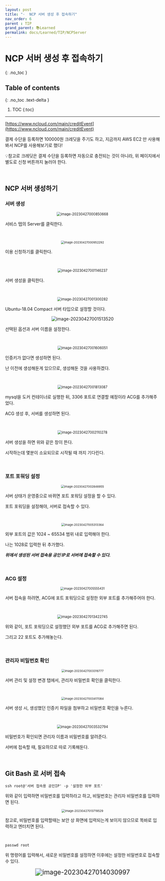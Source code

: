 ```yaml
---
layout: post
title: "·  NCP 서버 생성 후 접속하기"
nav_order: 6
parent : TIP
grand_parent: 📚Learned
permalink: docs/Learned/TIP/NCPServer
---
```


# NCP 서버 생성 후 접속하기
{: .no_toc }

## Table of contents
{: .no_toc .text-delta }

1. TOC
{:toc}

---


[https://www.ncloud.com/main/creditEvent](https://www.ncloud.com/main/creditEvent)

결제 수단을 등록하면 100000원 크레딧을 주기도 하고, 지금까지 AWS EC2 만 사용해봐서 NCP를 사용해보기로 했다!

💡참고로 크레딧은 결제 수단을 등록하면 자동으로 충전되는 것이 아니라, 위 페이지에서 별도로 신청 버튼까지 눌러야 한다.

<br>

## NCP 서버 생성하기

### 서버 생성


<p align="center">
<img src="https://raw.githubusercontent.com/buinq/imageServer/main/img/image-20230427000850668.png" alt="image-20230427000850668" style="zoom:80%;" />
</p>

서비스 탭의 Server를 클릭한다.

<br>

<p align="center">
<img src="https://raw.githubusercontent.com/buinq/imageServer/main/img/image-20230427000952292.png" alt="image-20230427000952292" style="zoom:67%;" />
</p>

이용 신청하기를 클릭한다.



<br>


<p align="center">
<img src="https://raw.githubusercontent.com/buinq/imageServer/main/img/image-20230427001146237.png" alt="image-20230427001146237" style="zoom:80%;" />
</p>

서버 생성을 클릭한다.

<br>

<p align="center">
<img src="https://raw.githubusercontent.com/buinq/imageServer/main/img/image-20230427001300282.png" alt="image-20230427001300282" style="zoom:80%;" />
</p>

Ubuntu-18.04 Compact 서버 타입으로 설정할 것이다.


<p align="center">
<img src="https://raw.githubusercontent.com/buinq/imageServer/main/img/image-20230427001513520.png" alt="image-20230427001513520"  />
</p>

선택된 옵션과 서버 이름을 설정한다.



<br>

<p align="center">
<img src="https://raw.githubusercontent.com/buinq/imageServer/main/img/image-20230427001606051.png" alt="image-20230427001606051" style="zoom:80%;" />
</p>

인증키가 없다면 생성하면 된다.

난 이전에 생성해둔게 있으므로, 생성해둔 것을 사용하겠다.

<br>

<p align="center">
<img src="https://raw.githubusercontent.com/buinq/imageServer/main/img/image-20230427001813087.png" alt="image-20230427001813087" style="zoom:80%;" />
</p>

mysql을 도커 컨테이너로 실행한 뒤, 3306 포트로 연결할 예정이라 ACG를 추가해주었다.

ACG 생성 후, 서버를 생성하면 된다.

<br>

<p align="center">
<img src="https://raw.githubusercontent.com/buinq/imageServer/main/img/image-20230427002110278.png" alt="image-20230427002110278" style="zoom:80%;" />
</p>

서버 생성을 하면 위와 같은 창이 뜬다.

시작하는데 몇분이 소요되므로 시작될 때 까지 기다린다.

<br>

### 포트 포워딩 설정

<p align="center">
<img src="https://raw.githubusercontent.com/buinq/imageServer/main/img/image-20230427002846955.png" alt="image-20230427002846955" style="zoom:67%;" />
</p>

서버 상태가 운영중으로 바뀌면 포트 포워딩 설정을 할 수 있다.

포트 포워딩을 설정해야, 서버로 접속할 수 있다.

<br>


<p align="center">
<img src="https://raw.githubusercontent.com/buinq/imageServer/main/img/image-20230427005313364.png" alt="image-20230427005313364" style="zoom: 67%;" />
</p>

외부 포트의 값은 1024 ~ 65534 범위 내로 입력해야 한다.

나는 1028로 입력한 뒤 추가했다.

***위에서 생성된 서버 접속용 공인 IP로 서버에 접속할 수 있다.***

<br>

### ACG 설정


<p align="center">
<img src="https://raw.githubusercontent.com/buinq/imageServer/main/img/image-20230427005555431.png" alt="image-20230427005555431" style="zoom:70%;" />
</p>

서버 접속을 하려면, ACG에 포트 포워딩으로 설정한 외부 포트를 추가해주어야 한다.

<br>


<p align="center">
<img src="https://raw.githubusercontent.com/buinq/imageServer/main/img/image-20230427013422745.png" alt="image-20230427013422745" style="zoom:80%;" />
</p>

위와 같이, 포트 포워딩으로 설정했던 외부 포트를 ACG로 추가해주면 된다.

그리고 22 포트도 추가해놓는다.

<br>

### 관리자 비밀번호 확인



<p align="center">
<img src="https://raw.githubusercontent.com/buinq/imageServer/main/img/image-20230427003316777.png" alt="image-20230427003316777" style="zoom:67%;" />
</p>

서버 관리 및 설정 변경 탭에서, 관리자 비밀번호 확인을 클릭한다.

<br>

<p align="center">
<img src="https://raw.githubusercontent.com/buinq/imageServer/main/img/image-20230427003417084.png" alt="image-20230427003417084" style="zoom:67%;" />
</p>

서버 생성 시, 생성했던 인증키 파일을 첨부하고 비밀번호 확인을 누른다.

<br>

<p align="center">
<img src="https://raw.githubusercontent.com/buinq/imageServer/main/img/image-20230427003532794.png" alt="image-20230427003532794" style="zoom:80%;" />
</p>

비밀번호가 확인되면 관리자 이름과 비밀번호를 알려준다.

서버에 접속할 때, 필요하므로 따로 기록해둔다.

<br>





## Git Bash 로 서버 접속

```
ssh root@'서버 접속용 공인IP' -p '설정한 외부 포트'
```

위와 같이 입력하면 비밀번호를 입력하라고 하고, 비밀번호는 관리자 비밀번호를 입력하면 된다.


<p align="center">
<img src="https://raw.githubusercontent.com/buinq/imageServer/main/img/image-20230427013719529.png" alt="image-20230427013719529" style="zoom: 67%;" />
</p>

참고로, 비밀번호를 입력할때는 보안 상 화면에 입력되는게 보이지 않으므로 똑바로 입력하고 엔터치면 된다.

<br>

```
passwd root
```

위 명령어를 입력해서,  새로운 비밀번호를 설정하면 이후에는 설정한 비밀번호로 접속할 수 있다.

<p align="center">
<img src="https://raw.githubusercontent.com/buinq/imageServer/main/img/image-20230427014030997.png" alt="image-20230427014030997" style="zoom:150%;" />
</p>

<br>